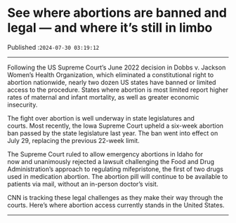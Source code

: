 # See where abortions are banned and legal — and where it’s still in limbo

Published :`2024-07-30 03:19:12`

---

Following the US Supreme Court’s June 2022 decision in Dobbs v. Jackson Women’s Health Organization, which eliminated a constitutional right to abortion nationwide, nearly two dozen US states have banned or limited access to the procedure. States where abortion is most limited report higher rates of maternal and infant mortality, as well as greater economic insecurity.

The fight over abortion is well underway in state legislatures and courts. Most recently, the Iowa Supreme Court upheld a six-week abortion ban passed by the state legislature last year. The ban went into effect on July 29, replacing the previous 22-week limit.

The Supreme Court ruled to allow emergency abortions in Idaho for now and unanimously rejected a lawsuit challenging the Food and Drug Administration’s approach to regulating mifepristone, the first of two drugs used in medication abortion. The abortion pill will continue to be available to patients via mail, without an in-person doctor’s visit.

CNN is tracking these legal challenges as they make their way through the courts. Here’s where abortion access currently stands in the United States.

---

